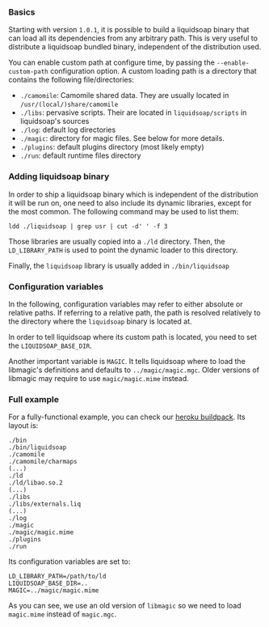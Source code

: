 ### Basics
Starting with version `1.0.1`, it is possible to build a liquidsoap binary that can load
all its dependencies from any arbitrary path. This is very useful to distribute a liquidsoap
bundled binary, independent of the distribution used.

You can enable custom path at configure time, by passing the `--enable-custom-path` configuration option.
A custom loading path is a directory that contains the following file/directories:

* `./camomile`: Camomile shared data. They are usually located in `/usr/(local/)share/camomile`
* `./libs`: pervasive scripts. Their are located in `liquidsoap/scripts` in liquidsoap's sources
* `./log`: default log directories
* `./magic`: directory for magic files. See below for more details.
* `./plugins`: default plugins directory (most likely empty)
* `./run`: default runtime files directory

### Adding liquidsoap binary
In order to ship a liquidsoap binary which is independent of the distribution it will
be run on, one need to also include its dynamic libraries, except for the most common.
The following command may be used to list them:

```
ldd ./liquidsoap | grep usr | cut -d' ' -f 3
```

Those libraries are usually copied into a `./ld` directory. Then, the `LD_LIBRARY_PATH`
is used to point the dynamic loader to this directory.

Finally, the `liquidsoap` library is usually added in `./bin/liquidsoap`

### Configuration variables
In the following, configuration variables may refer to either absolute or relative paths. If referring to
a relative path, the path is resolved relatively to the directory where the `liquidsoap` binary
is located at.

In order to tell liquidsoap where its custom path is located, you need to set the 
`LIQUIDSOAP_BASE_DIR`.

Another important variable is `MAGIC`. It tells liquidsoap where to load the libmagic's
definitions and defaults to `../magic/magic.mgc`. Older versions of libmagic may
require to use `magic/magic.mime` instead.

### Full example
For a fully-functional example, you can check our [heroku buildpack](https://github.com/savonet/heroku-buildpack-liquidsoap). 
Its layout is:

```
./bin
./bin/liquidsoap
./camomile
./camomile/charmaps
(...)
./ld
./ld/libao.so.2
(...)
./libs
./libs/externals.liq
(...)
./log
./magic
./magic/magic.mime
./plugins
./run
```

Its configuration variables are set to:

```
LD_LIBRARY_PATH=/path/to/ld
LIQUIDSOAP_BASE_DIR=..
MAGIC=../magic/magic.mime
```

As you can see, we use an old version of `libmagic` so we need to load `magic.mime` instead of `magic.mgc`.


